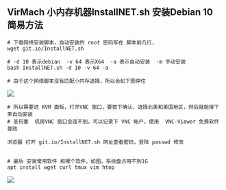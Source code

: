 ## VirMach 小内存机器InstallNET.sh 安装Debian 10 简易方法

```
# 下载网络安装脚本，自动安装的 root 密码写在 脚本前几行，
wget git.io/InstallNET.sh

# -d 10 表示debian  -v 64 表示X64  -a 表示自动安装  -m 手动安装
bash InstallNET.sh -d 10 -v 64 -a

# 由于这个网络脚本没有匹配小内存选择，所以会如下图停住
```
![](https://i.loli.net/2020/12/14/1uGp9xZTjyS2hAF.png)

```
# 所以需要进 KVM 面板，打开VNC 窗口，要按下确认，选择北美和美国地区，然后就能接下来自动安装
# 圣何塞  机房VNC 窗口会连不到，可以记录下 VNC 帐户，使用  VNC-Viewer 免费软件登陆

浏览器 打开 git.io/InstallNET.sh 网址查看密码，登陆 passwd 修改


# 最后 安装常用软件 和哪个软件，如图，系统盘占用不到1G
apt install wget curl tmux vim htop 
```
![](https://i.loli.net/2020/12/14/H6AWcpK9yC1ftGi.png)
